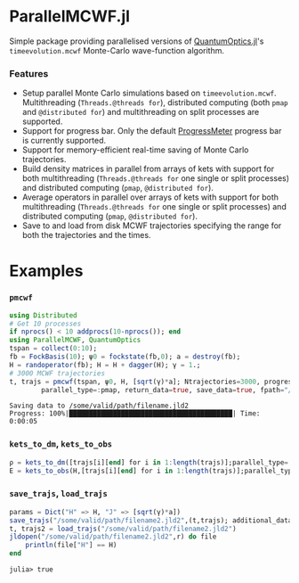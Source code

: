 # ParallelMCWF.jl
Simple package providing parallelised versions of [QuantumOptics.jl](https://github.com/qojulia/QuantumOptics.jl)'s `timeevolution.mcwf` Monte-Carlo wave-function algorithm.

### Features
- Setup parallel Monte Carlo simulations based on `timeevolution.mcwf`. Multithreading (`Threads.@threads for`), distributed computing (both `pmap` and `@distributed for`) and multithreading on split processes are supported.
- Support for progress bar. Only the default [ProgressMeter](https://github.com/timholy/ProgressMeter.jl) progress bar is currently supported.
- Support for memory-efficient real-time saving of Monte Carlo trajectories.
- Build density matrices in parallel from arrays of kets with support for both multithreading (`Threads.@threads for` one single or split processes) and distributed computing (`pmap`, `@distributed for`).
- Average operators in parallel over arrays of kets with support for both multithreading (`Threads.@threads for` one single or split processes) and distributed computing (`pmap`, `@distributed for`).
- Save to and load from disk MCWF trajectories specifying the range for both the trajectories and the times.

# Examples

### `pmcwf`
```julia
using Distributed
# Get 10 processes
if nprocs() < 10 addprocs(10-nprocs()); end
using ParallelMCWF, QuantumOptics
tspan = collect(0:10);
fb = FockBasis(10); ψ0 = fockstate(fb,0); a = destroy(fb);
H = randoperator(fb); H = H + dagger(H); γ = 1.;
# 3000 MCWF trajectories
t, trajs = pmcwf(tspan, ψ0, H, [sqrt(γ)*a]; Ntrajectories=3000, progressbar=true,
		parallel_type=:pmap, return_data=true, save_data=true, fpath="/some/valid/path/filename.jld2");
```
```julia-repl
Saving data to /some/valid/path/filename.jld2
Progress: 100%|█████████████████████████████████████████| Time: 0:00:05
```

### `kets_to_dm`, `kets_to_obs`
```julia
ρ = kets_to_dm([trajs[i][end] for i in 1:length(trajs)];parallel_type=:pmap);
E = kets_to_obs(H,[trajs[i][end] for i in 1:length(trajs)];parallel_type=:pmap);
```

### `save_trajs`, `load_trajs`
```julia
params = Dict("H" => H, "J" => [sqrt(γ)*a])
save_trajs("/some/valid/path/filename2.jld2",(t,trajs); additional_data=params)
t, trajs2 = load_trajs("/some/valid/path/filename2.jld2")
jldopen("/some/valid/path/filename2.jld2",r) do file
	println(file["H"] == H)
end
```
```julia-repl
julia> true
```
